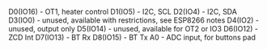 D0(IO16) - OT1, heater control
D1(IO5) -  I2C, SCL
D2(IO4) -  I2C, SDA
D3(IO0) -  unused, available with restrictions, see ESP8266 notes
D4(IO2) -  unused, output only
D5(IO14) - unused, available for OT2 or IO3
D6(IO12) - ZCD Int
D7(IO13) - BT Rx
D8(IO15) - BT Tx
A0       - ADC input, for buttons pad
